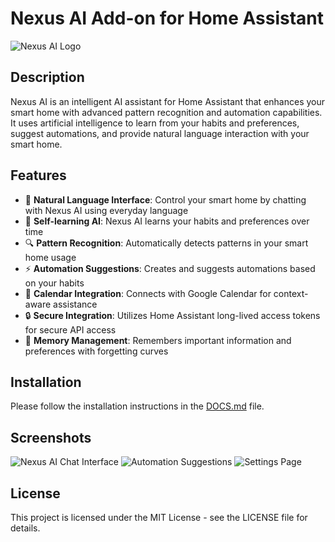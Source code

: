 # Nexus AI Add-on for Home Assistant

![Nexus AI Logo](logo.png)

## Description

Nexus AI is an intelligent AI assistant for Home Assistant that enhances your smart home with advanced pattern recognition and automation capabilities. It uses artificial intelligence to learn from your habits and preferences, suggest automations, and provide natural language interaction with your smart home.

## Features

- 🤖 **Natural Language Interface**: Control your smart home by chatting with Nexus AI using everyday language
- 🧠 **Self-learning AI**: Nexus AI learns your habits and preferences over time
- 🔍 **Pattern Recognition**: Automatically detects patterns in your smart home usage
- ⚡ **Automation Suggestions**: Creates and suggests automations based on your habits
- 📅 **Calendar Integration**: Connects with Google Calendar for context-aware assistance
- 🔒 **Secure Integration**: Utilizes Home Assistant long-lived access tokens for secure API access
- 💾 **Memory Management**: Remembers important information and preferences with forgetting curves

## Installation

Please follow the installation instructions in the [DOCS.md](DOCS.md) file.

## Screenshots

![Nexus AI Chat Interface](screenshots/chat.png)
![Automation Suggestions](screenshots/automations.png)
![Settings Page](screenshots/settings.png)

## License

This project is licensed under the MIT License - see the LICENSE file for details.
